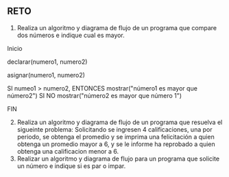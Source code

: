 ## RETO
1. Realiza un algoritmo y diagrama de flujo de un programa que compare dos números e indique cual es mayor.

Inicio

declarar(numero1, numero2)

asignar(numero1, numero2) 

SI numeo1 > numero2, ENTONCES mostrar("número1 es mayor que número2") SI NO mostrar("número2 es mayor que número 1")

FIN



2. Realiza un algoritmo y diagrama de flujo de un programa que resuelva el sigueinte problema: Solicitando se ingresen 4 calificaciones, una por periodo, se obtenga el promedio y se imprima una felicitación a quien obtenga un promedio mayor a 6, y se le informe ha reprobado a quien obtenga una calificacion menor a 6.
3. Realizar un algoritmo y diagrama de flujo para un programa que solicite un número e indique si es par o impar.
